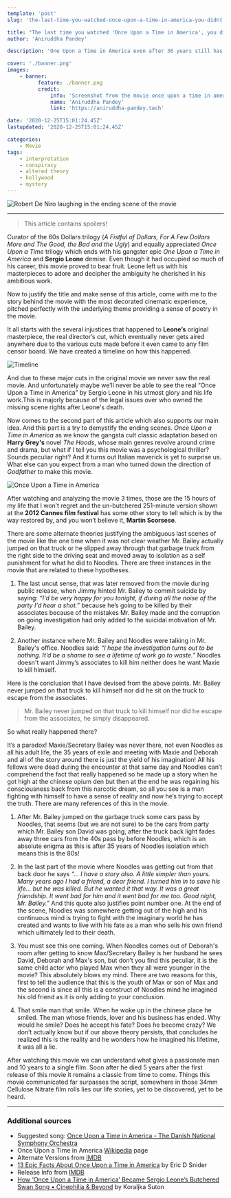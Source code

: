 ```yaml
---
template: 'post'
slug: 'the-last-time-you-watched-once-upon-a-time-in-america-you-didnt'

title: "The last time you watched 'Once Upon a Time in America', you didn't!"
author: 'Aniruddha Pandey'

description: 'One Upon a Time in America even after 36 years still has some mysteries around it yet to be discovered. The movie never shown the way it was planned and a legacy for ages to come.'

cover: './banner.png'
images:
    - banner:
          feature: ./banner.png
          credit:
              info: 'Screenshot from the movie once upon a time in america'
              name: 'Aniruddha Pandey'
              link: 'https://aniruddha-pandey.tech'

date: '2020-12-25T15:01:24.45Z'
lastupdated: '2020-12-25T15:01:24.45Z'

categories:
    - Movie
tags:
    - interpretation
    - conspiracy
    - altered theory
    - hollywood
    - mystery
---
```


![Robert De Niro laughing in the ending scene of the movie](./banner.png)

---

> This article contains spoilers!

Curator of the 60s Dollars trilogy (_A Fistful of Dollars, For A Few Dollars More and The Good, the Bad and the Ugly_) and equally appreciated _Once Upon a Time_ trilogy which ends with his gangster epic _One Upon a Time in America_ and **Sergio Leone** demise. Even though it had occupied so much of his career, this movie proved to bear fruit. Leone left us with his masterpieces to adore and decipher the ambiguity he cherished in his ambitious work.

Now to justify the title and make sense of this article, come with me to the story behind the movie with the most decorated cinematic experience, pitched perfectly with the underlying theme providing a sense of poetry in the movie.

It all starts with the several injustices that happened to **Leone’s** original masterpiece, the real director’s cut, which eventually never gets aired anywhere due to the various cuts made before it even came to any film censor board. We have created a timeline on how this happened.

![Timeline](./timeline.png)

And due to these major cuts in the original movie we never saw the real movie. And unfortunately maybe we’ll never be able to see the real “Once Upon a Time in America” by Sergio Leone in his utmost glory and his life work.This is majorly because of the legal issues over who owned the missing scene rights after Leone's death.

Now comes to the second part of this article which also supports our main idea. And this part is a try to demystify the ending scenes. _Once Upon a Time in America_ as we know the gangsta cult classic adaptation based on **Harry Grey's** novel _The Hoods_, whose main genres revolve around crime and drama, but what if I tell you this movie was a psychological thriller? Sounds peculiar right?
And it turns out Italian maverick is yet to surprise us. What else can you expect from a man who turned down the direction of _Godfather_ to make this movie.

![Once Upon a Time in America](./onceuponatime.jpg)

After watching and analyzing the movie 3 times, those are the 15 hours of my life that I won’t regret and the un-butchered 251-minute version shown at the **2012 Cannes film festival** has some other story to tell which is by the way restored by, and you won’t believe it, **Martin Scorsese**.

There are some alternate theories justifying the ambiguous last scenes of the movie like the one time when it was not clear weather Mr. Bailey actually jumped on that truck or he slipped away through that garbage truck from the right side to the driving seat and moved away to isolation as a self punishment for what he did to Noodles. There are three instances in the movie that are related to these hypotheses.

1. The last uncut sense, that was later removed from the movie during public release, when Jimmy hinted Mr. Bailey to commit suicide by saying: _“I'd be very happy for you tonight, if during all the noise of the party I'd hear a shot.”_ because he’s going to be killed by their associates because of the mistakes Mr. Bailey made and the corruption on going investigation had only added to the suicidal motivation of Mr. Bailey.

2. Another instance where Mr. Bailey and Noodles were talking in Mr. Bailey's office. Noodles said: _“I hope the investigation turns out to be nothing. It’d be a shame to see a lifetime of work go to waste.”_ Noodles doesn't want Jimmy’s associates to kill him neither does he want Maxie to kill himself.

Here is the conclusion that I have devised from the above points. Mr. Bailey never jumped on that truck to kill himself nor did he sit on the truck to escape from the associates.

> Mr. Bailey never jumped on that truck to kill himself nor did he escape from the associates, he simply disappeared.

So what really happened there?

It’s a paradox! Maxie/Secretary Bailey was never there, not even Noodles as all his adult life, the 35 years of exile and meeting with Maxie and Deborah and all of the story around there is just the yield of his imagination! All his fellows were dead during the encounter at that same day and Noodles can’t comprehend the fact that really happened so he made up a story when he got high at the chinese opium den but then at the end he was regaining his consciousness back from this narcotic dream, so all you see is a man fighting with himself to have a sense of reality and now he’s trying to accept the truth. There are many references of this in the movie.

1. After Mr. Bailey jumped on the garbage truck some cars pass by Noodles, that seems (but we are not sure) to be the cars from party which Mr. Bailey son David was going, after the truck back light fades away three cars from the 40s pass by before Noodles, which is an absolute enigma as this is after 35 years of Noodles isolation which means this is the 80s!

2. In the last part of the movie where Noodles was getting out from that back door he says _“… I have a story also. A little simpler than yours. Many years ago I had a friend, a dear friend. I turned him in to save his life… but he was killed. But he wanted it that way. It was a great friendship. It went bad for him and it went bad for me too. Good night, Mr. Bailey.”_ And this quote also justifies point number one. At the end of the scene, Noodles was somewhere getting out of the high and his continuous mind is trying to fight with the imaginary world he has created and wants to live with his fate as a man who sells his own friend which ultimately led to their death.

3. You must see this one coming. When Noodles comes out of Deborah's room after getting to know Max/Secretary Bailey is her husband he sees David, Deborah and Max's son, but don’t you find this peculiar, it is the same child actor who played Max when they all were younger in the movie? This absolutely blows my mind. There are two reasons for this, first to tell the audience that this is the youth of Max or son of Max and the second is since all this is a construct of Noodles mind he imagined his old friend as it is only adding to your conclusion.

4. That smile man that smile. When he woke up in the chinese place he smiled. The man whose friends, lover and his business has ended. Why would he smile? Does he accept his fate? Does he become crazy? We don’t actually know but if our above theory persists, that concludes he realized this is the reality and he wonders how he imagined his lifetime, it was all a lie.

After watching this movie we can understand what gives a passionate man and 10 years to a single film. Soon after he died 5 years after the first release of this movie it remains a classic from time to come. Things this movie communicated far surpasses the script, somewhere in those 34mm Cellulose Nitrate film rolls lies our life stories, yet to be discovered, yet to be heard.

---

### Additional sources

-   Suggested song: [Once Upon a Time in America - The Danish National Symphony Orchestra](https://youtu.be/yRDDflQlvgc)
-   Once Upon a Time in America [Wikipedia](https://en.wikipedia.org/wiki/Once_Upon_a_Time_in_America) page
-   Alternate Versions from [IMDB](https://www.imdb.com/title/tt0087843/alternateversions)
-   [13 Epic Facts About Once Upon a Time in America](https://www.mentalfloss.com/article/70066/13-epic-facts-about-once-upon-time-america) by Eric D Snider
-   Release Info from [IMDB](https://www.imdb.com/title/tt0087843/releaseinfo)
-   [How ‘Once Upon a Time in America’ Became Sergio Leone’s Butchered Swan Song • Cinephilia & Beyond](https://cinephiliabeyond.org/once-upon-a-time-in-america/) by Koraljka Suton
